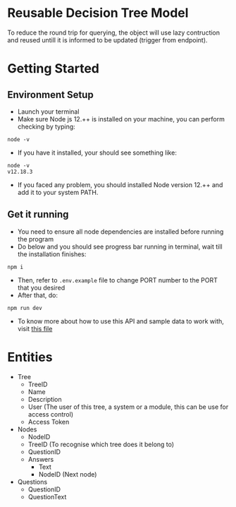 # Reusable Decision Tree Model

To reduce the round trip for querying, the object will use lazy contruction and reused untill it is informed to be updated (trigger from endpoint).

# Getting Started

## Environment Setup

- Launch your terminal
- Make sure Node js 12.++ is installed on your machine, you can perform checking by typing:

```
node -v
```

- If you have it installed, your should see something like:

```
node -v
v12.18.3
```

- If you faced any problem, you should installed Node version 12.++ and add it to your system PATH.

## Get it running

- You need to ensure all node dependencies are installed before running the program
- Do below and you should see progress bar running in terminal, wait till the installation finishes:

```
npm i
```

- Then, refer to `.env.example` file to change PORT number to the PORT that you desired
- After that, do:

```
npm run dev
```

- To know more about how to use this API and sample data to work with, visit [this file](docs/endpoints.md)

# Entities

- Tree
  - TreeID
  - Name
  - Description
  - User (The user of this tree, a system or a module, this can be use for access control)
  - Access Token
- Nodes
  - NodeID
  - TreeID (To recognise which tree does it belong to)
  - QuestionID
  - Answers
    - Text
    - NodeID (Next node)
- Questions
  - QuestionID
  - QuestionText
